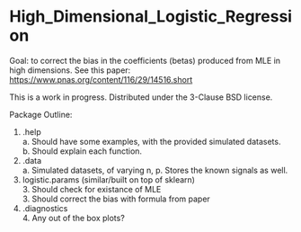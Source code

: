# High_Dimensional_Logistic_Regression

Goal: to correct the bias in the coefficients (betas) produced from MLE in high dimensions.  See this paper: https://www.pnas.org/content/116/29/14516.short

This is a work in progress. Distributed under the 3-Clause BSD license.

Package Outline:

1. .help  
   a. Should have some examples, with the provided simulated datasets.  
   b. Should explain each function.
2. .data  
   a. Simulated datasets, of varying n, p. Stores the known signals as well.  
3. logistic.params (similar/built on top of sklearn)  
      3. Should check for existance of MLE  
      3. Should correct the bias with formula from paper  
4. .diagnostics  
      4. Any out of the box plots?  

